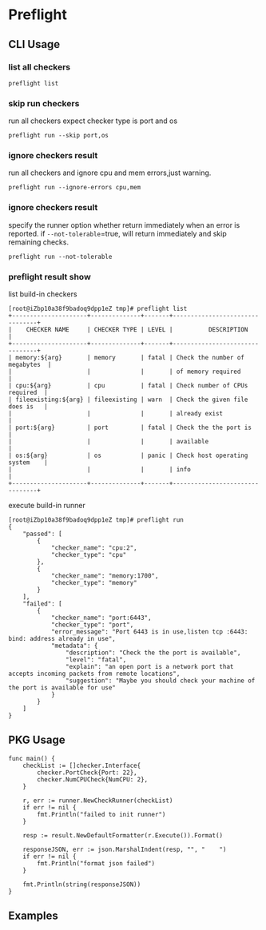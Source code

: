 # Preflight

## CLI Usage

### list all checkers

```shell
preflight list 
```

### skip run checkers

run all checkers expect checker type is port and os

```shell
preflight run --skip port,os
```

### ignore checkers result

run all checkers and ignore cpu and mem errors,just warning.

```shell
preflight run --ignore-errors cpu,mem
```

### ignore checkers result

specify the runner option whether return immediately when an error is reported. if `--not-tolerable`=true, will return
immediately and skip remaining checks.

```shell
preflight run --not-tolerable
```

### preflight result show

list build-in checkers

```shell
[root@iZbp10a38f9badoq9dpp1eZ tmp]# preflight list
+---------------------+--------------+-------+--------------------------------+
|    CHECKER NAME     | CHECKER TYPE | LEVEL |          DESCRIPTION           |
+---------------------+--------------+-------+--------------------------------+
| memory:${arg}       | memory       | fatal | Check the number of megabytes  |
|                     |              |       | of memory required             |
| cpu:${arg}          | cpu          | fatal | Check number of CPUs required  |
| fileexisting:${arg} | fileexisting | warn  | Check the given file does is   |
|                     |              |       | already exist                  |
| port:${arg}         | port         | fatal | Check the the port is          |
|                     |              |       | available                      |
| os:${arg}           | os           | panic | Check host operating system    |
|                     |              |       | info                           |
+---------------------+--------------+-------+--------------------------------+

```

execute build-in runner

```shell
[root@iZbp10a38f9badoq9dpp1eZ tmp]# preflight run
{
    "passed": [
        {
            "checker_name": "cpu:2",
            "checker_type": "cpu"
        },
        {
            "checker_name": "memory:1700",
            "checker_type": "memory"
        }
    ],
    "failed": [
        {
            "checker_name": "port:6443",
            "checker_type": "port",
            "error_message": "Port 6443 is in use,listen tcp :6443: bind: address already in use",
            "metadata": {
                "description": "Check the the port is available",
                "level": "fatal",
                "explain": "an open port is a network port that accepts incoming packets from remote locations",
                "suggestion": "Maybe you should check your machine of the port is available for use"
            }
        }
    ]
}

```

## PKG Usage

```shell
func main() {
	checkList := []checker.Interface{
		checker.PortCheck{Port: 22},
		checker.NumCPUCheck{NumCPU: 2},
	}

	r, err := runner.NewCheckRunner(checkList)
	if err != nil {
		fmt.Println("failed to init runner")
	}

	resp := result.NewDefaultFormatter(r.Execute()).Format()

	responseJSON, err := json.MarshalIndent(resp, "", "    ")
	if err != nil {
		fmt.Println("format json failed")
	}

	fmt.Println(string(responseJSON))
}

```

## Examples

